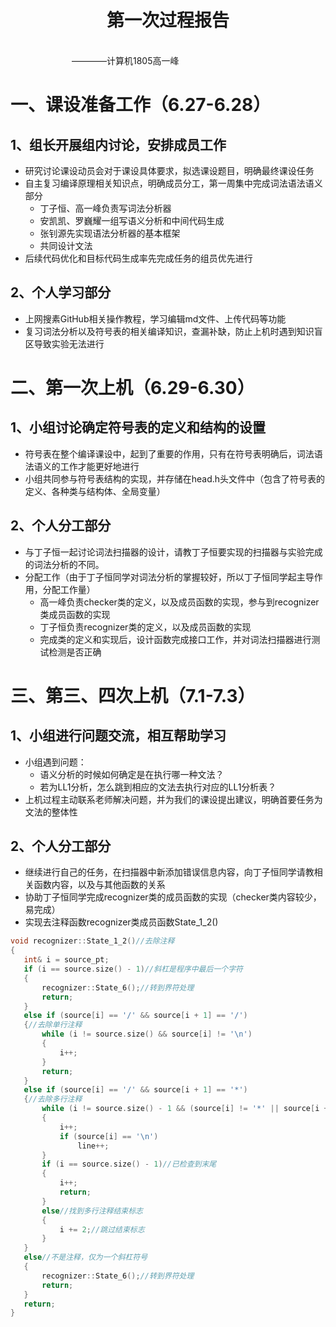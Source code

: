 <div align='center' ><h1 style="text-align:center">第一次过程报告 </h1></div>
&emsp;&emsp;&emsp;&emsp;&emsp;&emsp;&emsp;&emsp;&emsp;&emsp;&emsp;&emsp;&emsp;&emsp;&emsp;&emsp;&emsp;&emsp;&emsp;&emsp;&emsp;&emsp;&emsp;&emsp;&emsp;&emsp;&emsp;&emsp;&emsp;&emsp;&emsp;&emsp;&emsp;&emsp;&emsp;&emsp;&emsp;&emsp;&emsp;&emsp;&emsp;&emsp;&emsp;————计算机1805高一峰


# 一、课设准备工作（6.27-6.28）
## 1、组长开展组内讨论，安排成员工作
 * 研究讨论课设动员会对于课设具体要求，拟选课设题目，明确最终课设任务
 * 自主复习编译原理相关知识点，明确成员分工，第一周集中完成词法语法语义部分
   - 丁子恒、高一峰负责写词法分析器
   - 安凯凯、罗巍耀一组写语义分析和中间代码生成
   - 张钊源先实现语法分析器的基本框架
   - 共同设计文法
 * 后续代码优化和目标代码生成率先完成任务的组员优先进行
 ## 2、个人学习部分
  * 上网搜素GitHub相关操作教程，学习编辑md文件、上传代码等功能
  * 复习词法分析以及符号表的相关编译知识，查漏补缺，防止上机时遇到知识盲区导致实验无法进行
# 二、第一次上机（6.29-6.30）
## 1、小组讨论确定符号表的定义和结构的设置
 * 符号表在整个编译课设中，起到了重要的作用，只有在符号表明确后，词法语法语义的工作才能更好地进行
 * 小组共同参与符号表结构的实现，并存储在head.h头文件中（包含了符号表的定义、各种类与结构体、全局变量）
 ## 2、个人分工部分
 * 与丁子恒一起讨论词法扫描器的设计，请教丁子恒要实现的扫描器与实验完成的词法分析的不同。
 * 分配工作（由于丁子恒同学对词法分析的掌握较好，所以丁子恒同学起主导作用，分配工作量）
   - 高一峰负责checker类的定义，以及成员函数的实现，参与到recognizer类成员函数的实现
   - 丁子恒负责recognizer类的定义，以及成员函数的实现
   - 完成类的定义和实现后，设计函数完成接口工作，并对词法扫描器进行测试检测是否正确
# 三、第三、四次上机（7.1-7.3）
## 1、小组进行问题交流，相互帮助学习
 * 小组遇到问题：
   - 语义分析的时候如何确定是在执行哪一种文法？
   - 若为LL1分析，怎么跳到相应的文法去执行对应的LL1分析表？
 * 上机过程主动联系老师解决问题，并为我们的课设提出建议，明确首要任务为文法的整体性
## 2、个人分工部分
 * 继续进行自己的任务，在扫描器中新添加错误信息内容，向丁子恒同学请教相关函数内容，以及与其他函数的关系
 * 协助丁子恒同学完成recognizer类的成员函数的实现（checker类内容较少，易完成）
 * 实现去注释函数recognizer类成员函数State_1_2()
 ```cpp
 void recognizer::State_1_2()//去除注释
{
	int& i = source_pt;
	if (i == source.size() - 1)//斜杠是程序中最后一个字符
	{
		recognizer::State_6();//转到界符处理
		return;
	}
	else if (source[i] == '/' && source[i + 1] == '/')
	{//去除单行注释
		while (i != source.size() && source[i] != '\n')
		{
			i++;
		}
		return;
	}
	else if (source[i] == '/' && source[i + 1] == '*')
	{//去除多行注释
		while (i != source.size() - 1 && (source[i] != '*' || source[i + 1] != '/'))
		{
			i++;
			if (source[i] == '\n')
				line++;
		}
		if (i == source.size() - 1)//已检查到末尾
		{
			i++;
			return;
		}
		else//找到多行注释结束标志
		{
			i += 2;//跳过结束标志
		}
	}
	else//不是注释，仅为一个斜杠符号
	{
		recognizer::State_6();//转到界符处理
		return;
	}
	return;
}
 ```
